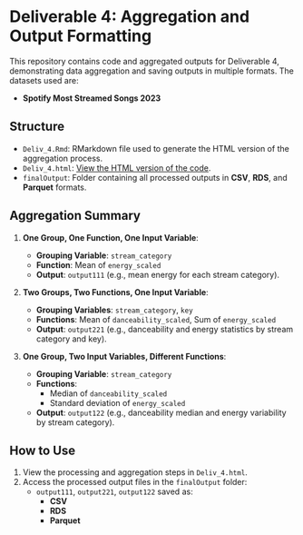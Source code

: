 # Deliverable 4: Aggregation and Output Formatting

This repository contains code and aggregated outputs for Deliverable 4, demonstrating data aggregation and saving outputs in multiple formats. The datasets used are:
- **Spotify Most Streamed Songs 2023**

## Structure
- `Deliv_4.Rmd`: RMarkdown file used to generate the HTML version of the aggregation process.
- `Deliv_4.html`: [View the HTML version of the code](https://mikay711.github.io/DPP_Deliv4/Deliv_4.html).
- `finalOutput`: Folder containing all processed outputs in **CSV**, **RDS**, and **Parquet** formats.

## Aggregation Summary
1. **One Group, One Function, One Input Variable**:
   - **Grouping Variable**: `stream_category`
   - **Function**: Mean of `energy_scaled`
   - **Output**: `output111` (e.g., mean energy for each stream category).

2. **Two Groups, Two Functions, One Input Variable**:
   - **Grouping Variables**: `stream_category`, `key`
   - **Functions**: Mean of `danceability_scaled`, Sum of `energy_scaled`
   - **Output**: `output221` (e.g., danceability and energy statistics by stream category and key).

3. **One Group, Two Input Variables, Different Functions**:
   - **Grouping Variable**: `stream_category`
   - **Functions**:
     - Median of `danceability_scaled`
     - Standard deviation of `energy_scaled`
   - **Output**: `output122` (e.g., danceability median and energy variability by stream category).

## How to Use
1. View the processing and aggregation steps in `Deliv_4.html`.
2. Access the processed output files in the `finalOutput` folder:
   - `output111`, `output221`, `output122` saved as:
     - **CSV**
     - **RDS**
     - **Parquet**

